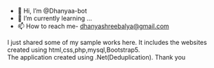 - 👋 Hi, I’m @Dhanyaa-bot 
- 🌱 I’m currently learning ...
- 📫 How to reach me- dhanyashreebalya@gmail.com


I just shared some of my sample works here. It includes the websites created using html,css,php,mysql,Bootstrap5.
<br>
The application created using .Net(Deduplication).
Thank you

